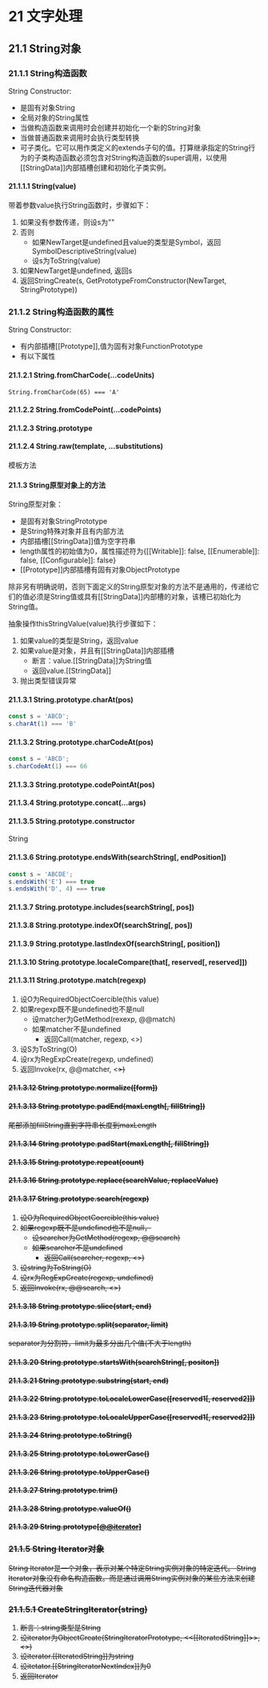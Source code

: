 # 21 文字处理

## 21.1 String对象

### 21.1.1 String构造函数

String Constructor:

- 是固有对象String
- 全局对象的String属性
- 当做构造函数来调用时会创建并初始化一个新的String对象
- 当做普通函数来调用时会执行类型转换
- 可子类化。它可以用作类定义的extends子句的值。打算继承指定的String行为的子类构造函数必须包含对String构造函数的super调用，以使用[[StringData]]内部插槽创建和初始化子类实例。

#### 21.1.1.1 String(value)

带着参数value执行String函数时，步骤如下：

1. 如果没有参数传递，则设s为""
2. 否则
    - 如果NewTarget是undefined且value的类型是Symbol，返回SymbolDescriptiveString(value)
    - 设s为ToString(value)
3. 如果NewTarget是undefined, 返回s
4. 返回StringCreate(s, GetPrototypeFromConstructor(NewTarget, StringPrototype))

### 21.1.2 String构造函数的属性

String Constructor:

- 有内部插槽[[Prototype]],值为固有对象FunctionPrototype
- 有以下属性

#### 21.1.2.1 String.fromCharCode(...codeUnits)

`String.fromCharCode(65) === 'A'`

#### 21.1.2.2 String.fromCodePoint(...codePoints)

#### 21.1.2.3 String.prototype

#### 21.1.2.4 String.raw(template, ...substitutions)

模板方法

#### 21.1.3 String原型对象上的方法

String原型对象：

- 是固有对象StringPrototype
- 是String特殊对象并且有内部方法
- 内部插槽[[StringData]]值为空字符串
- length属性的初始值为0，属性描述符为{[[Writable]]: false, [[Enumerable]]: false, [[Configurable]]: false}
- [[Prototype]]内部插槽有固有对象ObjectPrototype

除非另有明确说明，否则下面定义的String原型对象的方法不是通用的，传递给它们的值必须是String值或具有[[StringData]]内部槽的对象，该槽已初始化为String值。

抽象操作thisStringValue(value)执行步骤如下：

1. 如果value的类型是String，返回value
2. 如果value是对象，并且有[[StringData]]内部插槽
    - 断言：value.[[StringData]]为String值
    - 返回value.[[StringData]]
3. 抛出类型错误异常

#### 21.1.3.1 String.prototype.charAt(pos)

```js
const s = 'ABCD';
s.charAt(1) === 'B'
```

#### 21.1.3.2 String.prototype.charCodeAt(pos)

```js
const s = 'ABCD';
s.charCodeAt(1) === 66
```

#### 21.1.3.3 String.prototype.codePointAt(pos)

#### 21.1.3.4 String.prototype.concat(...args)

#### 21.1.3.5 String.prototype.constructor

String

#### 21.1.3.6 String.prototype.endsWith(searchString[, endPosition])

```js
const s = 'ABCDE';
s.endsWith('E') === true
s.endsWith('D', 4) === true
```

#### 21.1.3.7 String.prototype.includes(searchString[, pos])

#### 21.1.3.8 String.prototype.indexOf(searchString[, pos])

#### 21.1.3.9 String.prototype.lastIndexOf(searchString[, position])

#### 21.1.3.10 String.prototype.localeCompare(that[, reserved[, reserved]])

#### 21.1.3.11 String.prototype.match(regexp)

1. 设O为RequiredObjectCoercible(this value)
2. 如果regexp既不是undefined也不是null
    - 设matcher为GetMethod(rexexp, @@match)
    - 如果matcher不是undefined
        + 返回Call(matcher, regexp, <<O>>)
3. 设S为ToString(O)
4. 设rx为RegExpCreate(regexp, undefined)
5. 返回Invoke(rx, @@matcher, <<S>>)

#### 21.1.3.12 String.prototype.normalize([form])

#### 21.1.3.13 String.prototype.padEnd(maxLength[, fillString])

尾部添加fillString直到字符串长度到maxLength

#### 21.1.3.14 String.prototype.padStart(maxLength[, fillString])

#### 21.1.3.15 String.prototype.repeat(count)

#### 21.1.3.16 String.prototype.replace(searchValue, replaceValue)

#### 21.1.3.17 String.prototype.search(regexp)

1. 设O为RequiredObjectCoercible(this value)
2. 如果regexp既不是undefined也不是null， 
    - 设searcher为GetMethod(regexp, @@search)
    - 如果searcher不是undefined
        + 返回Call(searcher, regexp, <<O>>)
3. 设string为ToString(O)
4. 设rx为RegExpCreate(regexp, undefined)
5. 返回Invoke(rx, @@search, <<string>>)

#### 21.1.3.18 String.prototype.slice(start, end)

#### 21.1.3.19 String.prototype.split(separator, limit)

separator为分割符，limit为最多分出几个值(不大于length)

#### 21.1.3.20 String.prototype.startsWith(searchString[, positon])

#### 21.1.3.21 String.prototype.substring(start, end)

#### 21.1.3.22 String.prototype.toLocaleLowerCase([reserved1[, reserved2]])

#### 21.1.3.23 String.prototype.toLocaleUpperCase([reserved1[, reserved2]])

#### 21.1.3.24 String.prototype.toString()

#### 21.1.3.25 String.prototype.toLowerCase()

#### 21.1.3.26 String.prototype.toUpperCase()

#### 21.1.3.27 String.prototype.trim()

#### 21.1.3.28 String.prototype.valueOf()

#### 21.1.3.29 String.prototype[[@@iterator]]()


### 21.1.5 String Iterator对象

String Iterator是一个对象，表示对某个特定String实例对象的特定迭代。 String Iterator对象没有命名构造函数。而是通过调用String实例对象的某些方法来创建String迭代器对象


### 21.1.5.1 CreateStringIterator(string)

1. 断言：string类型是String
2. 设iterator为ObjectCreate(StringIteratorPrototype, <<[[IteratedString]]>>, <<StringIteratorNextIndex>>)
3. 设iterator.[[IteratedString]]为string
4. 设itetator.[[StringIteratorNextIndex]]为0
5. 返回Iterator